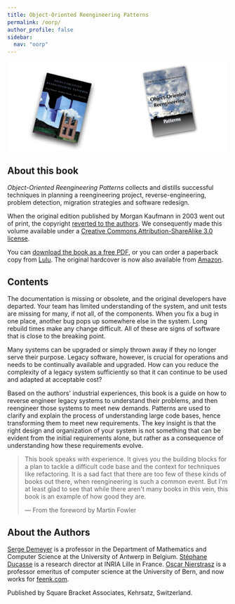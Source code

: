 ```yaml
---
title: Object-Oriented Reengineering Patterns
permalink: /oorp/
author_profile: false
sidebar:
  nav: "oorp"
---
```


![old and new front covers](/files/oorp/oorp-2x.jpg)

## About this book

*Object-Oriented Reengineering Patterns* collects and distills successful techniques in planning a reengineering project, reverse-engineering, problem detection, migration strategies and software redesign.

When the original edition published by Morgan Kaufmann in 2003 went out of print, the copyright [reverted to the authors](/files/oorp/oorp-copyright-reversion.jpg). We consequently made this volume available under a [Creative Commons Attribution-ShareAlike 3.0 license](http://creativecommons.org/licenses/by-sa/3.0/).

You can [download the book as a free PDF](/files/oorp/OORP.pdf),
or you can order a paperback copy from [Lulu](https://www.lulu.com/shop/oscar-nierstrasz-and-serge-demeyer-and-stéphane-ducasse/object-oriented-reengineering-patterns/ebook/product-17gpzm5e.html?q=&page=1&pageSize=4). 
The original hardcover is now also available from [Amazon](https://www.amazon.com/Object-Oriented-Reengineering-Patterns-Engineering-Programming/dp/1558606394/ref=sr_1_1).

## Contents

The documentation is missing or obsolete, and the original developers have departed. Your team has limited understanding of the system, and unit tests are missing for many, if not all, of the components. When you fix a bug in one place, another bug pops up somewhere else in the system. Long rebuild times make any change difficult. All of these are signs of software that is close to the breaking point.

Many systems can be upgraded or simply thrown away if they no longer serve their purpose. Legacy software, however, is crucial for operations and needs to be continually available and upgraded. How can you reduce the complexity of a legacy system sufficiently so that it can continue to be used and adapted at acceptable cost?

Based on the authors' industrial experiences, this book is a guide on how to reverse engineer legacy systems to understand their problems, and then reengineer those systems to meet new demands. Patterns are used to clarify and explain the process of understanding large code bases, hence transforming them to meet new requirements. The key insight is that the right design and organization of your system is not something that can be evident from the initial requirements alone, but rather as a consequence of understanding how these requirements evolve.

> This book speaks with experience. It gives you the building blocks for a plan to tackle a difficult code base and the context for techniques like refactoring. It is a sad fact that there are too few of these kinds of books out there, when reengineering is such a common event. But I'm at least glad to see that while there aren't many books in this vein, this book is an example of how good they are.
>
> — From the foreword by Martin Fowler

## About the Authors

[Serge Demeyer](http://www.win.ua.ac.be/~sdemey/) is a professor in the Department of Mathematics and Computer Science at the University of Antwerp in Belgium.
[Stéphane Ducasse](http://stephane.ducasse.free.fr/) is a research director at INRIA Lille in France.
[Oscar Nierstrasz](https://www.oscar.nierstrasz.org/) is a professor emeritus of computer science at the University of Bern, and now works for [feenk.com](https://feenk.com/about/).

Published by Square Bracket Associates, Kehrsatz, Switzerland.
